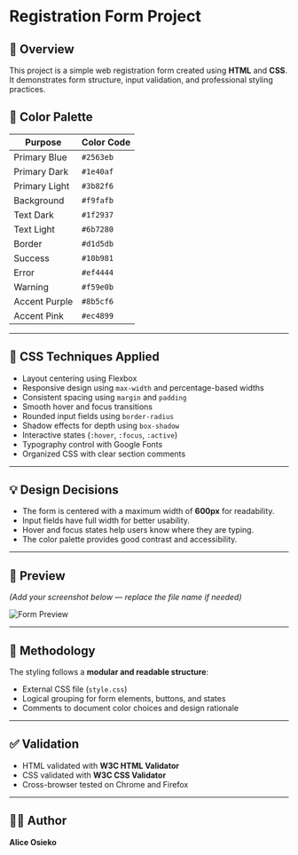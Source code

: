 # Registration Form Project

## 📘 Overview
This project is a simple web registration form created using **HTML** and **CSS**.  
It demonstrates form structure, input validation, and professional styling practices.


## 🎨 Color Palette
| Purpose | Color Code |
|----------|-------------|
| Primary Blue | `#2563eb` |
| Primary Dark | `#1e40af` |
| Primary Light | `#3b82f6` |
| Background | `#f9fafb` |
| Text Dark | `#1f2937` |
| Text Light | `#6b7280` |
| Border | `#d1d5db` |
| Success | `#10b981` |
| Error | `#ef4444` |
| Warning | `#f59e0b` |
| Accent Purple | `#8b5cf6` |
| Accent Pink | `#ec4899` |

---

## 🧱 CSS Techniques Applied
- Layout centering using Flexbox  
- Responsive design using `max-width` and percentage-based widths  
- Consistent spacing using `margin` and `padding`  
- Smooth hover and focus transitions  
- Rounded input fields using `border-radius`  
- Shadow effects for depth using `box-shadow`  
- Interactive states (`:hover`, `:focus`, `:active`)  
- Typography control with Google Fonts  
- Organized CSS with clear section comments  

---

## 💡 Design Decisions
- The form is centered with a maximum width of **600px** for readability.  
- Input fields have full width for better usability.  
- Hover and focus states help users know where they are typing.  
- The color palette provides good contrast and accessibility.  

---

## 📸 Preview

*(Add your screenshot below — replace the file name if needed)*  

![Form Preview](./form-preview.png)

---

## 🧠 Methodology
The styling follows a **modular and readable structure**:
- External CSS file (`style.css`)
- Logical grouping for form elements, buttons, and states
- Comments to document color choices and design rationale

---

## ✅ Validation
- HTML validated with **W3C HTML Validator**  
- CSS validated with **W3C CSS Validator**  
- Cross-browser tested on Chrome and Firefox  

---

## 👩‍💻 Author
**Alice Osieko** 